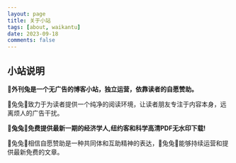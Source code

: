 ```yaml
---
layout: page
title: 关于小站
tags: [about, waikantu]
date: 2023-09-18
comments: false
---
```

    
## 小站说明

**🐰外刊兔是一个无广告的博客小站，独立运营，依靠读者的自愿赞助。**

🐰兔兔🐰致力于为读者提供一个纯净的阅读环境，让读者朋友专注于内容本身，远离烦人的广告干扰。


**🐰兔兔🐰免费提供最新一期的经济学人,纽约客和科学高清PDF无水印下载!** 

🐰兔兔🐰相信自愿赞助是一种共同体和互助精神的表达，🐰兔兔🐰能够持续运营和提供最新免费的文章。

